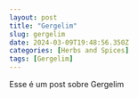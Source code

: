 ```yaml
---
layout: post
title: "Gergelim"
slug: gergelim
date: 2024-03-09T19:48:56.350Z
categories: [Herbs and Spices]
tags: [Gergelim]
---
```

Esse é um post sobre Gergelim